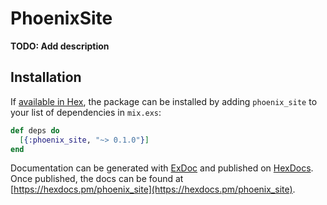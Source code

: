 # PhoenixSite

**TODO: Add description**

## Installation

If [available in Hex](https://hex.pm/docs/publish), the package can be installed
by adding `phoenix_site` to your list of dependencies in `mix.exs`:

```elixir
def deps do
  [{:phoenix_site, "~> 0.1.0"}]
end
```

Documentation can be generated with [ExDoc](https://github.com/elixir-lang/ex_doc)
and published on [HexDocs](https://hexdocs.pm). Once published, the docs can
be found at [https://hexdocs.pm/phoenix_site](https://hexdocs.pm/phoenix_site).

